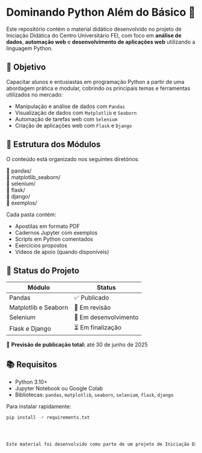 # Dominando Python Além do Básico 🐍

Este repositório contém o material didático desenvolvido no projeto de Iniciação Didática do Centro Universitário FEI, com foco em **análise de dados**, **automação web** e **desenvolvimento de aplicações web** utilizando a linguagem Python.

## 📘 Objetivo

Capacitar alunos e entusiastas em programação Python a partir de uma abordagem prática e modular, cobrindo os principais temas e ferramentas utilizados no mercado:

- Manipulação e análise de dados com `Pandas`
- Visualização de dados com `Matplotlib` e `Seaborn`
- Automação de tarefas web com `Selenium`
- Criação de aplicações web com `Flask` e `Django`

## 🧱 Estrutura dos Módulos

O conteúdo está organizado nos seguintes diretórios:

📁 pandas/ <br>
📁 matplotlib_seaborn/ <br>
📁 selenium/ <br>
📁 flask/ <br>
📁 django/ <br>
📁 exemplos/ <br>


Cada pasta contém:

- Apostilas em formato PDF
- Cadernos Jupyter com exemplos
- Scripts em Python comentados
- Exercícios propostos
- Vídeos de apoio (quando disponíveis)

## 🚧 Status do Projeto

| Módulo                  | Status           |
|------------------------|------------------|
| Pandas                 | ✅ Publicado      |
| Matplotlib e Seaborn   | 🔧 Em revisão     |
| Selenium               | 🔧 Em desenvolvimento |
| Flask e Django         | ⏳ Em finalização |

📌 **Previsão de publicação total:** até 30 de junho de 2025

## 📚 Requisitos

- Python 3.10+
- Jupyter Notebook ou Google Colab
- Bibliotecas: `pandas`, `matplotlib`, `seaborn`, `selenium`, `flask`, `django`

Para instalar rapidamente:

```bash
pip install -r requirements.txt




Este material foi desenvolvido como parte de um projeto de Iniciação Didática orientado pelo Prof. Leonardo Anjoletto Ferreira na FEI. O conteúdo é livre para uso acadêmico, com incentivo à colaboração e sugestões de melhoria.

